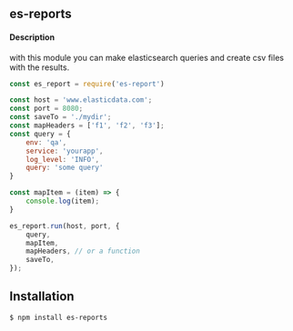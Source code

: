 ## es-reports

#### Description
with this module you can make elasticsearch queries and create csv files with the results.

```js
const es_report = require('es-report')

const host = 'www.elasticdata.com';
const port = 8080;
const saveTo = './mydir';
const mapHeaders = ['f1', 'f2', 'f3'];
const query = {
  	env: 'qa',
	service: 'yourapp',
	log_level: 'INFO',
	query: 'some query'
}

const mapItem = (item) => {
	console.log(item);
}

es_report.run(host, port, {
	query,
	mapItem,
	mapHeaders, // or a function
	saveTo,
});

```

## Installation
```bash
$ npm install es-reports
```
